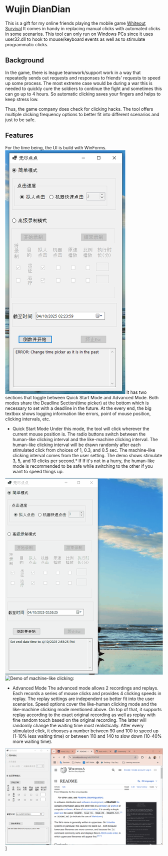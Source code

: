 # Wujin DianDian
This is a gift for my online friends playing the mobile game [Whiteout Survival](https://whiteoutsurvival.centurygames.com/)
It comes in handy in replacing manual clicks with automated clicks in some scenarios. 
This tool can only run on Windows PCs since it uses user32.dll to hook to mouse/keyboard events as well as to stimulate programmatic clicks.

## Background
In the game, there is league teamwork/support work in a way that repeatedly sends out requests and responses to friends' requests to speed up some process.
The most extreme case would be during a war this is needed to quickly cure the soldiers to continue the fight and sometimes this can go up to 4 hours.
So automatic clicking saves your fingers and helps to keep stress low.

Thus, the game company does check for clicking hacks. The tool offers multiple clicking frequency options to better fit into different scenarios and just to be safe.

## Features
For the time being, the UI is build with WinForms.
![UI Overview](/Assets/UI_Overview.PNG)
It has two sections that toggle between Quick Start Mode and Advanced Mode.	
Both modes share the Deadline Section(time picker) at the bottom which is necessary to set with a deadline in the future.
At the every end, the big textbox shows logging information like errors, point of mouse position, clicking intervals, etc.


- Quick Start Mode
Under this mode, the tool will click wherever the current mouse position is.
The radio buttons switch between the human-like clicking interval and the like-machine clicking interval.
The human-like clicking interval will be drawn randomly after each stimulated click from choices of 1, 0.3, and 0.5 sec.
The machine-like clicking interval comes from the user setting. The demo shows stimulate 3, 5, and 10 clicks per second.* If 
If it's not in a hurry, the human-like mode is recommended to be safe while switching to the other if you want to speed things up.

![Demo of like-machine clicking:](/Assets/Demo_QuickStart_HumanLikeClicking.gif)
![Demo of machine-like clicking:](/Assets/Demo_QuickStart_MachineLikeClicking.gif)

- Advanced Mode
The advanced mode allows 2 recordings and replays. Each records a series of mouse clicks and provides 4 clicking speeds in replay. The replay settings are independent so better fit into the user scenarios.
Speed options cover the like-human clicking mode and the like-machine clicking mode mentioned above.
On top of that, it supports replay according to the exact original recording as well as replay with fine random touch based on the original recording. 
The latter will randomly change the waiting time most realistically. After every stimulated click, it chooses a number between 90 and 100 to speed up (1-10% less waiting time) or between 110 and 140 to slow down (10-40% more waiting time).

![Demo of Advanced Mode:](/Assets/Demo_AdvancedMode.gif)]
